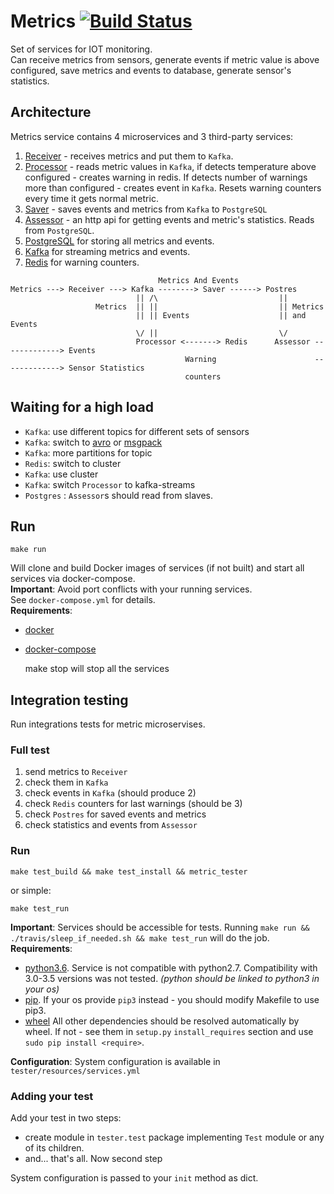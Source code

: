 # Metrics [![Build Status](https://travis-ci.org/comtihon/metrics.svg?branch=master)](https://travis-ci.org/comtihon/metrics)
Set of services for IOT monitoring.  
Can receive metrics from sensors, generate events if metric value is above configured, save metrics and events to database, generate sensor's statistics.
## Architecture
Metrics service contains 4 microservices and 3 third-party services:
1. [Receiver](https://github.com/comtihon/metric_receiver) - receives metrics and put them to `Kafka`.
2. [Processor](https://github.com/comtihon/metric_processor) - reads metric values in `Kafka`, if detects temperature above configured - creates warning in redis. If detects number of warnings more than configured - 
creates event in `Kafka`. Resets warning counters every time it gets normal metric.
3. [Saver](https://github.com/comtihon/metric_saver) - saves events and metrics from `Kafka` to `PostgreSQL`
4. [Assessor](https://github.com/comtihon/metric_assessor) - an http api for getting events and metric's statistics. Reads from `PostgreSQL`.
5. [PostgreSQL](https://www.postgresql.org) for storing all metrics and events.
6. [Kafka](https://kafka.apache.org/) for streaming metrics and events.
7. [Redis](https://redis.io/) for warning counters.

```
                                 Metrics And Events
Metrics ---> Receiver ---> Kafka --------> Saver ------> Postres
                            || /\                           ||
                   Metrics  || ||                           || Metrics 
                            || || Events                    || and Events
                            \/ ||                           \/
                            Processor <-------> Redis      Assessor -------------> Events
                                       Warning                      -------------> Sensor Statistics
                                       counters
```

## Waiting for a high load

* `Kafka`: use different topics for different sets of sensors
* `Kafka`: switch to [avro](https://avro.apache.org/) or [msgpack](http://msgpack.org/index.html)
* `Kafka`: more partitions for topic
* `Redis`: switch to cluster
* `Kafka`: use cluster
* `Kafka`: switch `Processor` to kafka-streams
* `Postgres` : `Assessor`s should read from slaves.

## Run

    make run
Will clone and build Docker images of services (if not built) and start all services via docker-compose.   
__Important__: Avoid port conflicts with your running services.  
See `docker-compose.yml` for details.  
__Requirements__:  
* [docker](https://www.docker.com/)
* [docker-compose](https://docs.docker.com/compose/)

    make stop
will stop all the services

## Integration testing
Run integrations tests for metric microservises.
### Full test
1. send metrics to `Receiver`
2. check them in `Kafka`
3. check events in `Kafka` (should produce 2)
4. check `Redis` counters for last warnings (should be 3)
5. check `Postres` for saved events and metrics
6. check statistics and events from `Assessor`

### Run

    make test_build && make test_install && metric_tester
or simple:

    make test_run
__Important__: Services should be accessible for tests. 
Running `make run && ./travis/sleep_if_needed.sh && make test_run` will do the job.   
__Requirements__:
* [python3.6](https://www.python.org/downloads/release/python-360/). Service is not compatible with python2.7. 
Compatibility with 3.0-3.5 versions was not tested. _(python should be linked to python3 in your os)_
* [pip](https://pypi.python.org/pypi/pip). If your os provide `pip3` instead - you should modify Makefile to use pip3.
* [wheel](https://pypi.python.org/pypi/wheel)
All other dependencies should be resolved automatically by wheel. 
If not - see them in `setup.py` `install_requires` section and use `sudo pip install <require>`.

__Configuration__:
System configuration is available in `tester/resources/services.yml`

### Adding your test
Add your test in two steps:
 * create module in `tester.test` package implementing `Test` module or any of its children.
 * and... that's all. Now second step  

System configuration is passed to your `init` method as dict.
